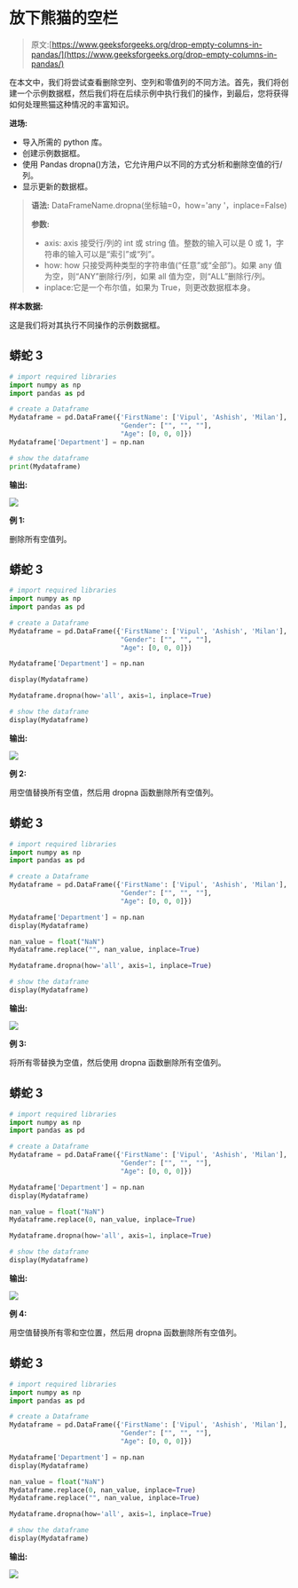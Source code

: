 # 放下熊猫的空栏

> 原文:[https://www.geeksforgeeks.org/drop-empty-columns-in-pandas/](https://www.geeksforgeeks.org/drop-empty-columns-in-pandas/)

在本文中，我们将尝试查看删除空列、空列和零值列的不同方法。首先，我们将创建一个示例数据框，然后我们将在后续示例中执行我们的操作，到最后，您将获得如何处理熊猫这种情况的丰富知识。

**进场:**

*   导入所需的 python 库。
*   创建示例数据框。
*   使用 Pandas dropna()方法，它允许用户以不同的方式分析和删除空值的行/列。
*   显示更新的数据框。

> **语法:** DataFrameName.dropna(坐标轴=0，how='any '，inplace=False)
> 
> **参数:**
> 
> *   axis: axis 接受行/列的 int 或 string 值。整数的输入可以是 0 或 1，字符串的输入可以是“索引”或“列”。
> *   how: how 只接受两种类型的字符串值(“任意”或“全部”)。如果 any 值为空，则“ANY”删除行/列，如果 all 值为空，则“ALL”删除行/列。
> *   inplace:它是一个布尔值，如果为 True，则更改数据框本身。

**样本数据:**

这是我们将对其执行不同操作的示例数据框。

## 蟒蛇 3

```py
# import required libraries
import numpy as np
import pandas as pd

# create a Dataframe
Mydataframe = pd.DataFrame({'FirstName': ['Vipul', 'Ashish', 'Milan'],
                            "Gender": ["", "", ""],
                            "Age": [0, 0, 0]})
Mydataframe['Department'] = np.nan

# show the dataframe
print(Mydataframe)
```

**输出:**

![](img/c4b9aa9d55ef81676f92b5d6035fe0e2.png)

**例 1:**

删除所有空值列。

## 蟒蛇 3

```py
# import required libraries
import numpy as np
import pandas as pd

# create a Dataframe
Mydataframe = pd.DataFrame({'FirstName': ['Vipul', 'Ashish', 'Milan'],
                            "Gender": ["", "", ""],
                            "Age": [0, 0, 0]})

Mydataframe['Department'] = np.nan

display(Mydataframe)

Mydataframe.dropna(how='all', axis=1, inplace=True)

# show the dataframe
display(Mydataframe)
```

**输出:**

![](img/00371bb58d4044aa4fefc344367feb37.png)

**例 2:**

用空值替换所有空值，然后用 dropna 函数删除所有空值列。

## 蟒蛇 3

```py
# import required libraries
import numpy as np
import pandas as pd

# create a Dataframe
Mydataframe = pd.DataFrame({'FirstName': ['Vipul', 'Ashish', 'Milan'],
                            "Gender": ["", "", ""],
                            "Age": [0, 0, 0]})

Mydataframe['Department'] = np.nan
display(Mydataframe)

nan_value = float("NaN")
Mydataframe.replace("", nan_value, inplace=True)

Mydataframe.dropna(how='all', axis=1, inplace=True)

# show the dataframe
display(Mydataframe)
```

**输出:**

![](img/33bc6c5480a025c059727efbc8530658.png)

**例 3:**

将所有零替换为空值，然后使用 dropna 函数删除所有空值列。

## 蟒蛇 3

```py
# import required libraries
import numpy as np
import pandas as pd

# create a Dataframe
Mydataframe = pd.DataFrame({'FirstName': ['Vipul', 'Ashish', 'Milan'],
                            "Gender": ["", "", ""],
                            "Age": [0, 0, 0]})

Mydataframe['Department'] = np.nan
display(Mydataframe)

nan_value = float("NaN")
Mydataframe.replace(0, nan_value, inplace=True)

Mydataframe.dropna(how='all', axis=1, inplace=True)

# show the dataframe
display(Mydataframe)
```

**输出:**

![](img/ed3cf30416f2ebf4ee1c720de71be8a9.png)

**例 4:**

用空值替换所有零和空位置，然后用 dropna 函数删除所有空值列。

## 蟒蛇 3

```py
# import required libraries
import numpy as np
import pandas as pd

# create a Dataframe
Mydataframe = pd.DataFrame({'FirstName': ['Vipul', 'Ashish', 'Milan'],
                            "Gender": ["", "", ""],
                            "Age": [0, 0, 0]})

Mydataframe['Department'] = np.nan
display(Mydataframe)

nan_value = float("NaN")
Mydataframe.replace(0, nan_value, inplace=True)
Mydataframe.replace("", nan_value, inplace=True)

Mydataframe.dropna(how='all', axis=1, inplace=True)

# show the dataframe
display(Mydataframe)
```

**输出:**

![](img/84ce8e70a13abd9a19242a04812ee259.png)
